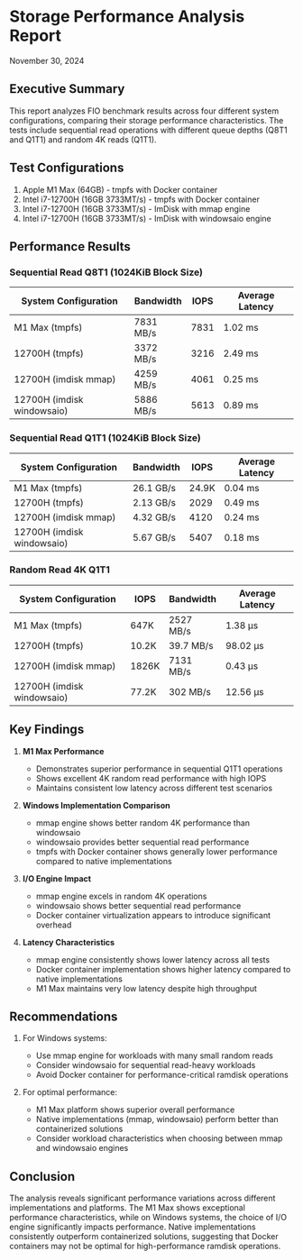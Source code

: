 # Storage Performance Analysis Report

November 30, 2024

## Executive Summary

This report analyzes FIO benchmark results across four different system configurations, comparing their storage performance characteristics. The tests include sequential read operations with different queue depths (Q8T1 and Q1T1) and random 4K reads (Q1T1).

## Test Configurations

1. Apple M1 Max (64GB) - tmpfs with Docker container
2. Intel i7-12700H (16GB 3733MT/s) - tmpfs with Docker container
3. Intel i7-12700H (16GB 3733MT/s) - ImDisk with mmap engine
4. Intel i7-12700H (16GB 3733MT/s) - ImDisk with windowsaio engine

## Performance Results

### Sequential Read Q8T1 (1024KiB Block Size)

| System Configuration       | Bandwidth | IOPS | Average Latency |
| -------------------------- | --------- | ---- | --------------- |
| M1 Max (tmpfs)             | 7831 MB/s | 7831 | 1.02 ms         |
| 12700H (tmpfs)             | 3372 MB/s | 3216 | 2.49 ms         |
| 12700H (imdisk mmap)       | 4259 MB/s | 4061 | 0.25 ms         |
| 12700H (imdisk windowsaio) | 5886 MB/s | 5613 | 0.89 ms         |

### Sequential Read Q1T1 (1024KiB Block Size)

| System Configuration       | Bandwidth | IOPS  | Average Latency |
| -------------------------- | --------- | ----- | --------------- |
| M1 Max (tmpfs)             | 26.1 GB/s | 24.9K | 0.04 ms         |
| 12700H (tmpfs)             | 2.13 GB/s | 2029  | 0.49 ms         |
| 12700H (imdisk mmap)       | 4.32 GB/s | 4120  | 0.24 ms         |
| 12700H (imdisk windowsaio) | 5.67 GB/s | 5407  | 0.18 ms         |

### Random Read 4K Q1T1

| System Configuration       | IOPS  | Bandwidth | Average Latency |
| -------------------------- | ----- | --------- | --------------- |
| M1 Max (tmpfs)             | 647K  | 2527 MB/s | 1.38 μs         |
| 12700H (tmpfs)             | 10.2K | 39.7 MB/s | 98.02 μs        |
| 12700H (imdisk mmap)       | 1826K | 7131 MB/s | 0.43 μs         |
| 12700H (imdisk windowsaio) | 77.2K | 302 MB/s  | 12.56 μs        |

## Key Findings

1. **M1 Max Performance**

   - Demonstrates superior performance in sequential Q1T1 operations
   - Shows excellent 4K random read performance with high IOPS
   - Maintains consistent low latency across different test scenarios

2. **Windows Implementation Comparison**

   - mmap engine shows better random 4K performance than windowsaio
   - windowsaio provides better sequential read performance
   - tmpfs with Docker container shows generally lower performance compared to native implementations

3. **I/O Engine Impact**

   - mmap engine excels in random 4K operations
   - windowsaio shows better sequential read performance
   - Docker container virtualization appears to introduce significant overhead

4. **Latency Characteristics**
   - mmap engine consistently shows lower latency across all tests
   - Docker container implementation shows higher latency compared to native implementations
   - M1 Max maintains very low latency despite high throughput

## Recommendations

1. For Windows systems:

   - Use mmap engine for workloads with many small random reads
   - Consider windowsaio for sequential read-heavy workloads
   - Avoid Docker container for performance-critical ramdisk operations

2. For optimal performance:
   - M1 Max platform shows superior overall performance
   - Native implementations (mmap, windowsaio) perform better than containerized solutions
   - Consider workload characteristics when choosing between mmap and windowsaio engines

## Conclusion

The analysis reveals significant performance variations across different implementations and platforms. The M1 Max shows exceptional performance characteristics, while on Windows systems, the choice of I/O engine significantly impacts performance. Native implementations consistently outperform containerized solutions, suggesting that Docker containers may not be optimal for high-performance ramdisk operations.
